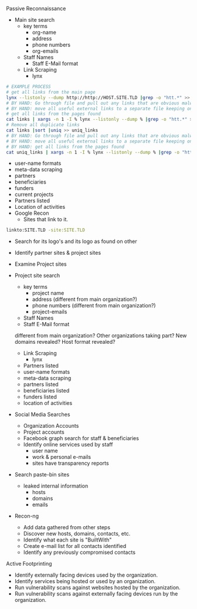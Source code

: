 
Passive Reconnaissance

- Main site search
  - key terms
	- org-name
	- address
	- phone numbers 
	- org-emails
  - Staff Names	  
    - Staff E-Mail format
  - Link Scraping
    - lynx
  
```bash
# EXAMPLE PROCESS
# get all links from the main page
lynx --listonly --dump http://http://HOST.SITE.TLD |grep -o "htt.*" >> links
# BY HAND: Go through file and pull out any links that are obvious malware, advertisements, etc.
# BY HAND: move all useful external links to a separate file keeping only the sites links in the document.
# get all links from the pages found
cat links | xargs -n 1 -I % lynx --listonly --dump % |grep -o "htt.*" >> links
# Remove all duplicate links
cat links |sort |uniq >> uniq_links
# BY HAND: Go through file and pull out any links that are obvious malware, advertisements, etc.
# BY HAND: move all useful external links to a separate file keeping only the sites links in the document.
# BY HAND: get all links from the pages found
cat uniq_links | xargs -n 1 -I % lynx --listonly --dump % |grep -o "htt.*" >> final_links
```

  - user-name formats
  - meta-data scraping
  - partners
  - beneficiaries
  - funders
  - current projects
  - Partners listed
  - Location of activities
- Google Recon
  - Sites that link to it.

```bash
linkto:SITE.TLD -site:SITE.TLD
```

  - Search for its logo's and its logo as found on other
  - Identify partner sites & project sites
  - Examine Project sites
- Project site search
  - key terms
    - project name
	- address (different from main organization?)
	- phone numbers  (different from main organization?)
	- project-emails
  - Staff Names
  - Staff E-Mail format


  different from main organization?
  Other organizations taking part?
  New domains revealed?
  Host format revealed?


  - Link Scraping
	- lynx
  - Partners listed
  - user-name formats
  - meta-data scraping
  - partners listed
  - beneficiaries listed 
  - funders listed
  - location of activities
- Social Media Searches
  - Organization Accounts
  - Project accounts
  - Facebook graph search for staff & beneficiaries
  - Identify online services used by staff
	- user name
	- work & personal e-mails
	- sites have transparency reports
- Search paste-bin sites
  - leaked internal information
    - hosts
    - domains
    - emails
- Recon-ng
  - Add data gathered from other steps
  - Discover new hosts, domains, contacts, etc.
  - Identify what each site is "BuiltWith"
  - Create e-mail list for all contacts identified
  - Identify any previously compromised contacts

Active Footprinting
- Identify externally facing devices used by the organization.
- Identify services being hosted or used by an organization.
- Run vulnerability scans against websites hosted by the organization.
- Run vulnerability scans against externally facing devices run by the organization.
